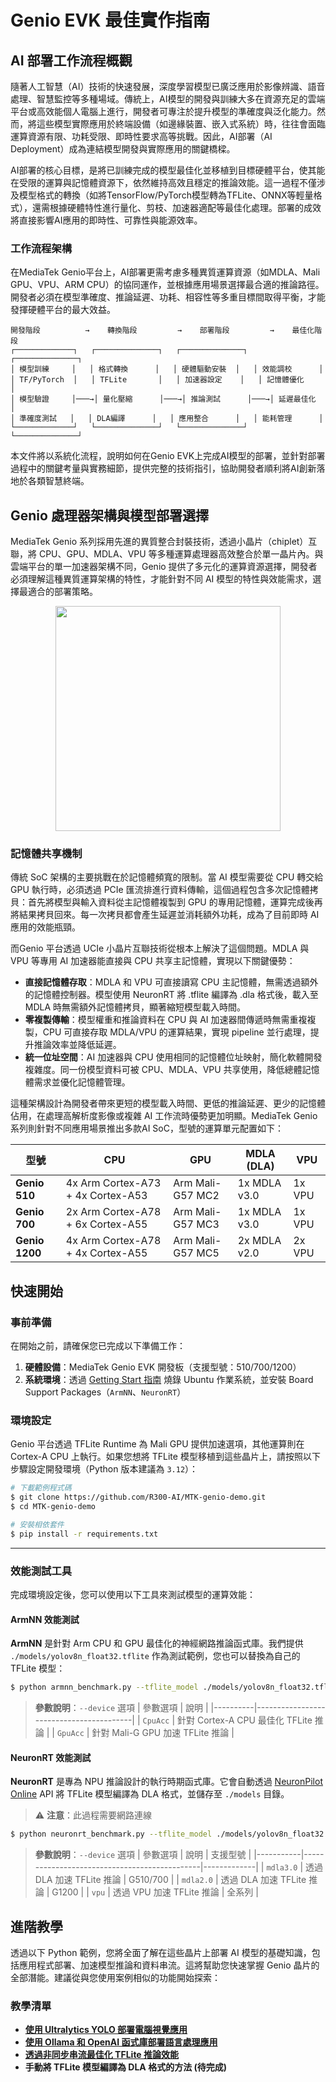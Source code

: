 # Genio EVK 最佳實作指南


## AI 部署工作流程概觀

隨著人工智慧（AI）技術的快速發展，深度學習模型已廣泛應用於影像辨識、語音處理、智慧監控等多種場域。傳統上，AI模型的開發與訓練大多在資源充足的雲端平台或高效能個人電腦上進行，開發者可專注於提升模型的準確度與泛化能力。然而，將這些模型實際應用於終端設備（如邊緣裝置、嵌入式系統）時，往往會面臨運算資源有限、功耗受限、即時性要求高等挑戰。因此，AI部署（AI Deployment）成為連結模型開發與實際應用的關鍵橋樑。

AI部署的核心目標，是將已訓練完成的模型最佳化並移植到目標硬體平台，使其能在受限的運算與記憶體資源下，依然維持高效且穩定的推論效能。這一過程不僅涉及模型格式的轉換（如將TensorFlow/PyTorch模型轉為TFLite、ONNX等輕量格式），還需根據硬體特性進行量化、剪枝、加速器適配等最佳化處理。部署的成效將直接影響AI應用的即時性、可靠性與能源效率。

### 工作流程架構

在MediaTek Genio平台上，AI部署更需考慮多種異質運算資源（如MDLA、Mali GPU、VPU、ARM CPU）的協同運作，並根據應用場景選擇最合適的推論路徑。開發者必須在模型準確度、推論延遲、功耗、相容性等多重目標間取得平衡，才能發揮硬體平台的最大效益。

```
開發階段          →    轉換階段         →    部署階段         →    最佳化階段
┌─────────────┐   ┌──────────────┐   ┌──────────────┐   ┌──────────────┐
│ 模型訓練     │   │ 格式轉換      │   │ 硬體驅動安裝  │   │ 效能調校      │
│ TF/PyTorch  │   │ TFLite       │   │ 加速器設定    │   │ 記憶體優化    │
│ 模型驗證     │───→│ 量化壓縮      │───→│ 推論測試      │───→│ 延遲最佳化    │
│ 準確度測試   │   │ DLA編譯      │   │ 應用整合      │   │ 能耗管理      │
└─────────────┘   └──────────────┘   └──────────────┘   └──────────────┘
```


本文件將以系統化流程，說明如何在Genio EVK上完成AI模型的部署，並針對部署過程中的關鍵考量與實務細節，提供完整的技術指引，協助開發者順利將AI創新落地於各類智慧終端。

## Genio 處理器架構與模型部署選擇

MediaTek Genio 系列採用先進的異質整合封裝技術，透過小晶片（chiplet）互聯，將 CPU、GPU、MDLA、VPU 等多種運算處理器高效整合於單一晶片內。與雲端平台的單一加速器架構不同，Genio 提供了多元化的運算資源選擇，開發者必須理解這種異質運算架構的特性，才能針對不同 AI 模型的特性與效能需求，選擇最適合的部署策略。

<div align="center">
<img src="https://github.com/R300-AI/MTK-genio-demo/blob/main/docs/images/UCIe-diagram.jpg" width="360"/>
</div>

### 記憶體共享機制

傳統 SoC 架構的主要挑戰在於記憶體頻寬的限制。當 AI 模型需要從 CPU 轉交給 GPU 執行時，必須透過 PCIe 匯流排進行資料傳輸，這個過程包含多次記憶體拷貝：首先將模型與輸入資料從主記憶體複製到 GPU 的專用記憶體，運算完成後再將結果拷貝回來。每一次拷貝都會產生延遲並消耗額外功耗，成為了目前即時 AI 應用的效能瓶頸。

而Genio 平台透過 UCIe 小晶片互聯技術從根本上解決了這個問題。MDLA 與 VPU 等專用 AI 加速器能直接與 CPU 共享主記憶體，實現以下關鍵優勢：

- **直接記憶體存取**：MDLA 和 VPU 可直接讀寫 CPU 主記憶體，無需透過額外的記憶體控制器。模型使用 NeuronRT 將 .tflite 編譯為 .dla 格式後，載入至 MDLA 時無需額外記憶體拷貝，顯著縮短模型載入時間。
- **零複製傳輸**：模型權重和推論資料在 CPU 與 AI 加速器間傳遞時無需重複複製，CPU 可直接存取 MDLA/VPU 的運算結果，實現 pipeline 並行處理，提升推論效率並降低延遲。
- **統一位址空間**：AI 加速器與 CPU 使用相同的記憶體位址映射，簡化軟體開發複雜度。同一份模型資料可被 CPU、MDLA、VPU 共享使用，降低總體記憶體需求並優化記憶體管理。

這種架構設計為開發者帶來更短的模型載入時間、更低的推論延遲、更少的記憶體佔用，在處理高解析度影像或複雜 AI 工作流時優勢更加明顯。MediaTek Genio 系列則針對不同應用場景推出多款AI SoC，型號的運算單元配置如下：

| 型號         | CPU                                 | GPU                | MDLA (DLA)         | VPU         |
|--------------|-------------------------------------|--------------------|--------------------|-------------|
| **Genio 510**| 4x Arm Cortex-A73 + 4x Cortex-A53   | Arm Mali-G57 MC2   | 1x MDLA v3.0       | 1x VPU      |
| **Genio 700**| 2x Arm Cortex-A78 + 6x Cortex-A55   | Arm Mali-G57 MC3   | 1x MDLA v3.0       | 1x VPU      | 
| **Genio 1200**| 4x Arm Cortex-A78 + 4x Cortex-A55  | Arm Mali-G57 MC5   | 2x MDLA v2.0       | 2x VPU      | 



## 快速開始

### 事前準備

在開始之前，請確保您已完成以下準備工作：

1. **硬體設備**：MediaTek Genio EVK 開發板（支援型號：510/700/1200）
2. **系統環境**：透過 [Getting Start 指南](https://github.com/R300-AI/MTK-genio-demo/blob/main/docs/getting_start_with_ubuntu_zh.md) 燒錄 Ubuntu 作業系統，並安裝 Board Support Packages（`ArmNN`、`NeuronRT`）

### 環境設定

Genio 平台透過 TFLite Runtime 為 Mali GPU 提供加速選項，其他運算則在 Cortex-A CPU 上執行。如果您想將 TFLite 模型移植到這些晶片上，請按照以下步驟設定開發環境（Python 版本建議為 `3.12`）：

```bash
# 下載範例程式碼
$ git clone https://github.com/R300-AI/MTK-genio-demo.git
$ cd MTK-genio-demo

# 安裝相依套件
$ pip install -r requirements.txt
```

---

### 效能測試工具

完成環境設定後，您可以使用以下工具來測試模型的運算效能：

#### ArmNN 效能測試

**ArmNN** 是針對 Arm CPU 和 GPU 最佳化的神經網路推論函式庫。我們提供 `./models/yolov8n_float32.tflite` 作為測試範例，您也可以替換為自己的 TFLite 模型：

```bash
$ python armnn_benchmark.py --tflite_model ./models/yolov8n_float32.tflite --device GpuAcc --iteration 10
```

> **參數說明**：`--device` 選項
> | 參數選項   | 說明                                    |
> |----------|-----------------------------------------|
> | `CpuAcc` | 針對 Cortex-A CPU 最佳化 TFLite 推論     |
> | `GpuAcc` | 針對 Mali-G GPU 加速 TFLite 推論        |
#### NeuronRT 效能測試

**NeuronRT** 是專為 NPU 推論設計的執行時期函式庫。它會自動透過 [NeuronPilot Online](https://app-aihub-neuronpilot.azurewebsites.net/) API 將 TFLite 模型編譯為 DLA 格式，並儲存至 `./models` 目錄。

> ⚠️ **注意**：此過程需要網路連線

```bash
$ python neuronrt_benchmark.py --tflite_model ./models/yolov8n_float32.tflite --device mdla3.0 --iteration 10
```

> **參數說明**：`--device` 選項
> | 參數選項    | 說明                                          | 支援型號      |
> |-----------|----------------------------------------------|-------------|
> | `mdla3.0` | 透過 DLA 加速 TFLite 推論                      | G510/700    |
> | `mdla2.0` | 透過 DLA 加速 TFLite 推論                      | G1200       |
> | `vpu`     | 透過 VPU 加速 TFLite 推論                      | 全系列       |


## 進階教學

透過以下 Python 範例，您將全面了解在這些晶片上部署 AI 模型的基礎知識，包括應用程式部署、加速模型推論和資料串流。這將幫助您快速掌握 Genio 晶片的全部潛能。建議從與您使用案例相似的功能開始探索：

### 教學清單

* **[使用 Ultralytics YOLO 部署電腦視覺應用](https://github.com/R300-AI/MTK-genio-demo/blob/main/docs/demo/ultralytics_tutorial.md)**
* **[使用 Ollama 和 OpenAI 函式庫部署語言處理應用](https://github.com/R300-AI/MTK-genio-demo/blob/main/docs/demo/ollama_and_openai_whisper_tutorial.md)**
* **[透過非同步串流最佳化 TFLite 推論效能](https://github.com/R300-AI/MTK-genio-demo/blob/main/docs/demo/async_streaming_tutorial.md)**
* **手動將 TFLite 模型編譯為 DLA 格式的方法 (待完成)**